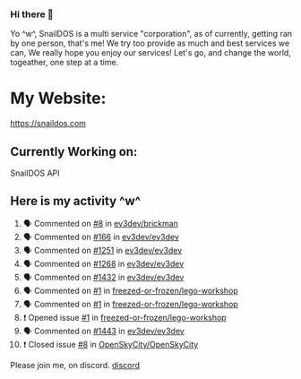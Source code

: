 ### Hi there 👋
Yo ^w^,
SnailDOS is a multi service "corporation", as of currently, getting ran by one person, that's me!
We try too provide as much and best services we can, We really hope you enjoy our services!
Let's go, and change the world, togeather, one step at a time.
# My Website:
https://snaildos.com
## Currently Working on:
SnailDOS API
## Here is my activity ^w^
<!--START_SECTION:activity-->
1. 🗣 Commented on [#8](https://github.com/ev3dev/brickman/issues/8) in [ev3dev/brickman](https://github.com/ev3dev/brickman)
2. 🗣 Commented on [#166](https://github.com/ev3dev/ev3dev/issues/166) in [ev3dev/ev3dev](https://github.com/ev3dev/ev3dev)
3. 🗣 Commented on [#1251](https://github.com/ev3dev/ev3dev/issues/1251) in [ev3dev/ev3dev](https://github.com/ev3dev/ev3dev)
4. 🗣 Commented on [#1268](https://github.com/ev3dev/ev3dev/issues/1268) in [ev3dev/ev3dev](https://github.com/ev3dev/ev3dev)
5. 🗣 Commented on [#1432](https://github.com/ev3dev/ev3dev/issues/1432) in [ev3dev/ev3dev](https://github.com/ev3dev/ev3dev)
6. 🗣 Commented on [#1](https://github.com/freezed-or-frozen/lego-workshop/issues/1) in [freezed-or-frozen/lego-workshop](https://github.com/freezed-or-frozen/lego-workshop)
7. 🗣 Commented on [#1](https://github.com/freezed-or-frozen/lego-workshop/issues/1) in [freezed-or-frozen/lego-workshop](https://github.com/freezed-or-frozen/lego-workshop)
8. ❗️ Opened issue [#1](https://github.com/freezed-or-frozen/lego-workshop/issues/1) in [freezed-or-frozen/lego-workshop](https://github.com/freezed-or-frozen/lego-workshop)
9. 🗣 Commented on [#1443](https://github.com/ev3dev/ev3dev/issues/1443) in [ev3dev/ev3dev](https://github.com/ev3dev/ev3dev)
10. ❗️ Closed issue [#8](https://github.com/OpenSkyCity/OpenSkyCity/issues/8) in [OpenSkyCity/OpenSkyCity](https://github.com/OpenSkyCity/OpenSkyCity)
<!--END_SECTION:activity-->
Please join me, on discord.
[discord](https://invite.gg/snaildos)
